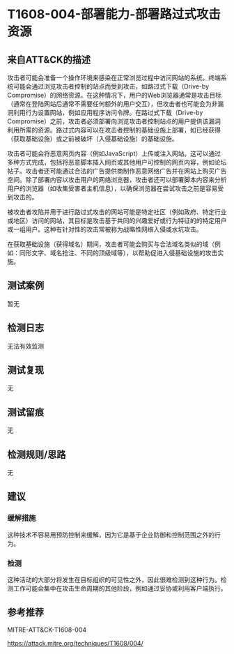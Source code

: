 # T1608-004-部署能力-部署路过式攻击资源

## 来自ATT&CK的描述

攻击者可能会准备一个操作环境来感染在正常浏览过程中访问网站的系统。终端系统可能会通过浏览攻击者控制的站点而受到攻击，如路过式下载（Drive-by Compromise）的网络资源。在这种情况下，用户的Web浏览器通常是攻击目标（通常在登陆网站后通常不需要任何额外的用户交互），但攻击者也可能会为非漏洞利用行为设置网站，例如应用程序访问令牌。在路过式下载（Drive-by Compromise）之前，攻击者必须部署向浏览攻击者控制站点的用户提供该漏洞利用所需的资源。路过式内容可以在攻击者控制的基础设施上部署，如已经获得（获取基础设施）或之前被破坏（入侵基础设施）的基础设施。

攻击者可能会将恶意网页内容（例如JavaScript）上传或注入网站。这可以通过多种方式完成，包括将恶意脚本插入网页或其他用户可控制的网页内容，例如论坛帖子。攻击者还可能通过合法的广告提供商制作恶意网络广告并在网站上购买广告空间。除了部署内容以攻击用户的网络浏览器，攻击者还可以部署脚本内容来分析用户的浏览器（如收集受害者主机信息），以确保浏览器在尝试攻击之前是容易受到攻击的。

被攻击者攻陷并用于进行路过式攻击的网站可能是特定社区（例如政府、特定行业或地区）访问的网站，其目标是攻击基于共同的兴趣爱好或行为特征的的特定用户或一组用户。这种有针对性的攻击常被称为战略性网络入侵或水坑攻击。

在获取基础设施（获得域名）期间，攻击者可能会购买与合法域名类似的域（例如：同形文字、域名抢注、不同的顶级域等），以帮助促进入侵基础设施的攻击实施。

## 测试案例

暂无

## 检测日志

无法有效监测

## 测试复现

无

## 测试留痕

无

## 检测规则/思路

无

## 建议

### 缓解措施

这种技术不容易用预防控制来缓解，因为它是基于企业防御和控制范围之外的行为。

### 检测

这种活动的大部分将发生在目标组织的可见性之外，因此很难检测到这种行为。检测工作可能会集中在攻击生命周期的其他阶段，例如通过妥协或利用客户端执行。

## 参考推荐

MITRE-ATT&CK-T1608-004

<https://attack.mitre.org/techniques/T1608/004/>

